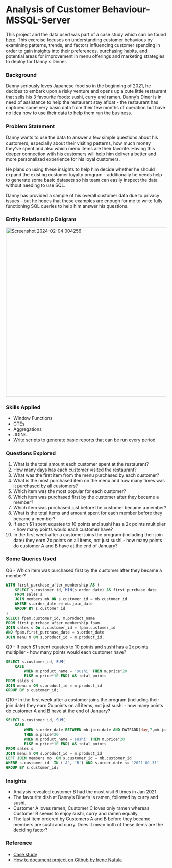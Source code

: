 # Analysis of Customer Behaviour-  MSSQL-Server
This project and the data used was part of a case study which can be found [here](https://8weeksqlchallenge.com/case-study-1). This exercise focuses on understanding customer behavious by examining patterns, trends, and factors influencing customer spending in order to gain insights into their preferences, purchasing habits, and potential areas for improvement in menu offerings and marketing strategies to deploy for Danny`s Dinner.

### Background
Danny seriously loves Japanese food so in the beginning of 2021, he decides to embark upon a risky venture and opens up a cute little restaurant that sells his 3 favourite foods: sushi, curry and ramen. Danny’s Diner is in need of assistance to help the restaurant stay afloat - the restaurant has captured some very basic data from their few months of operation but have no idea how to use their data to help them run the business.

### Problem Statement
Danny wants to use the data to answer a few simple questions about his customers, especially about their visiting patterns, how much money they’ve spent and also which menu items are their favorite. Having this deeper connection with his customers will help him deliver a better and more personalized experience for his loyal customers.

He plans on using these insights to help him decide whether he should expand the existing customer loyalty program - additionally he needs help to generate some basic datasets so his team can easily inspect the data without needing to use SQL.

Danny has provided a sample of his overall customer data due to privacy issues - but he hopes that these examples are enough for me to write fully functioning SQL queries to help him answer his questions.

### Entity Relationship Daigram

<img width="529" alt="Screenshot 2024-02-04 004256" src="https://github.com/Dataskillx/Analysis-of-Customer-Behaviour---MSSQL-Server/assets/157766946/63758aba-3293-49cd-bb71-ecbc9abe59d9">

### Skills Applied
- Window Functions
- CTEs
- Aggregations
- JOINs
- Write scripts to generate basic reports that can be run every period

### Questions Explored
1. What is the total amount each customer spent at the restaurant?
2. How many days has each customer visited the restaurant?
3. What was the first item from the menu purchased by each customer?
4. What is the most purchased item on the menu and how many times was it purchased by all customers?
5. Which item was the most popular for each customer?
6. Which item was purchased first by the customer after they became a member?
7. Which item was purchased just before the customer became a member?
8. What is the total items and amount spent for each member before they became a member?
9. If each $1 spent equates to 10 points and sushi has a 2x points multiplier - how many points would each customer have?
10. In the first week after a customer joins the program (including their join date) they earn 2x points on all items, not just sushi - how many points do customer A and B have at the end of January?

### Some Queries Used
Q6 - Which item was purchased first by the customer after they became a member?

```SQL
WITH first_purchase_after_membership AS (
	SELECT s.customer_id, MIN(s.order_date) AS first_purchase_date
	FROM sales s
	JOIN members mb ON s.customer_id = mb.customer_id
	WHERE s.order_date >= mb.join_date
	GROUP BY s.customer_id
)
SELECT fpam.customer_id, m.product_name
FROM first_purchase_after_membership fpam
JOIN sales s On s.customer_id = fpam.customer_id
AND fpam.first_purchase_date = s.order_date
JOIN menu m ON s.product_id = m.product_id;

```

Q9 - If each $1 spent equates to 10 points and sushi has a 2x points multiplier - how many points would each customer have?

```sql
SELECT s.customer_id, SUM(
	CASE
		WHEN m.product_name = 'sushi' THEN m.price*20
		ELSE m.price*10 END) AS total_points
FROM sales s
JOIN menu m ON s.product_id = m.product_id
GROUP BY s.customer_id;

```

Q10 - In the first week after a customer joins the program (including their join date) they earn 2x points on all items, not just sushi - how many points do customer A and B have at the end of January?

```sql
SELECT s.customer_id, SUM(
	CASE
		WHEN s.order_date BETWEEN mb.join_date AND DATEADD(day,7,mb.join_date)
		THEN m.price*20
		WHEN m.product_name ='sushi' THEN m.price*20
		ELSE m.price*10 END) AS total_points
FROM sales s
JOIN menu m ON s.product_id = m.product_id
LEFT JOIN members mb  ON s.customer_id = mb.customer_id
WHERE s.customer_id  IN ('A', 'B') AND s.order_date <= '2021-01-31'
GROUP BY s.customer_id;

```

### Insights
- Analysis revealed customer B had the most visit 6 times in Jan 2021.
- The favourite dish at Danny’s Diner’s is ramen, followed by curry and sushi.
- Customer A loves ramen, Customer C loves only ramen whereas Customer B seems to enjoy sushi, curry and ramen equally.
- The last item ordered by Customers A and B before they became members are sushi and curry. Does it mean both of these items are the deciding factor?

### Reference
- [Case study](https://8weeksqlchallenge.com/case-study-1/)
- [How to document project on Github by Irene Nafula](https://www.youtube.com/watch?v=0N9xekdKCwk&t=1217s)
